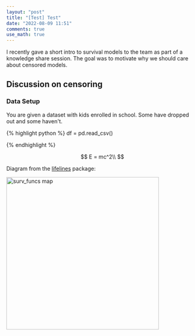 ```yaml
---
layout: "post"
title: "[Test] Test"
date: "2022-08-09 11:51"
comments: true
use_math: true
---
```


I recently gave a short intro to survival models to the team as part of a knowledge share session. The goal was to motivate why we should care about censored models.

## Discussion on censoring

### Data Setup

You are given a dataset with kids enrolled in school. Some have dropped out and some haven't.

{% highlight python %}
df = pd.read_csv()


{% endhighlight %}


$$
E = mc^2\\
$$



Diagram from the [lifelines](https://lifelines.readthedocs.io) package:

<img src="https://lifelines.readthedocs.io/en/latest/_images/map.png" width=400
     alt="surv_funcs map"
     style="margin-right: 10px;" />
<br>
